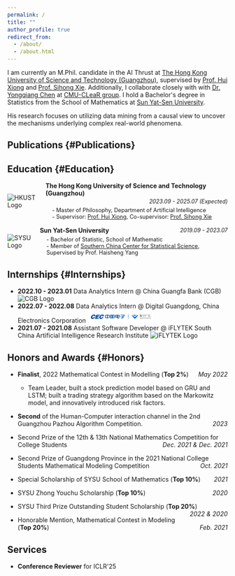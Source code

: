 ```yaml
---
permalink: /
title: ""
author_profile: true
redirect_from: 
  - /about/
  - /about.html
---
```


I am currently an M.Phil. candidate in the AI Thrust at [The Hong Kong University of Science and Technology (Guangzhou)](https://hkust-gz.edu.cn/academics/four-hubs/information-hub/artificial-intelligence), supervised by [Prof. Hui Xiong](https://scholar.google.com/citations?user=cVDF1tkAAAAJ&hl=zh-CN&oi=ao) and [Prof. Sihong Xie](https://sihongxie.github.io/). Additionally, I collaborate closely with with [Dr. Yongqiang Chen](https://lfhase.win/) at [CMU-CLeaR group](https://www.cmu.edu/dietrich/causality/). I hold a Bachelor's degree in Statistics from the School of Mathematics at [Sun Yat-Sen University](https://math.sysu.edu.cn/).

His research focuses on utilizing data mining from a causal view to uncover the mechanisms underlying complex real-world phenomena.

## Publications {#Publications}



## Education {#Education}

<!-- - 2023.09 - 2025.07 (Expected), **The Hong Kong University of Science and Technology (Guangzhou)**
  - Master of Philosophy, Department of Artificial Intelligence
  - Supervisor: [Prof. Hui Xiong](https://scholar.google.com/citations?user=cVDF1tkAAAAJ&hl=zh-CN&oi=ao) Co-supervisor: [Prof. Sihong Xie](https://sihongxie.github.io/)
- 2019.09 - 2023.07,  **Sun Yat-Sen University**
  - Bachelor of Statistic, School of Mathematic
  - Member of [Southern China Center for Statistical Science](https://math.sysu.edu.cn/scrcss/), Supervised by Prof. Haisheng Yang -->

<div style="display: flex; align-items: center; margin-bottom: 15px;">
    <img src="https://picx.zhimg.com/v2-3ff8ac2b6127621626ff72476a1e14cc_xl.jpg?source=32738c0c&needBackground=1" alt="HKUST Logo" style="width: 80px; margin-right: 15px;">
    <div style="flex-grow: 1;">
        <strong style="font-size: 1em;">The Hong Kong University of Science and Technology (Guangzhou)</strong>
        <div style="display: flex; justify-content: flex-end; margin-top: 3px; font-size: 0.9em;">
            <em>2023.09 - 2025.07 (Expected)</em>
        </div>
        <ul style="list-style: none; padding-left: 0; margin: 0; margin-top: 5px; font-size: 0.9em;">
            <li style="margin-left: 15px;">- Master of Philosophy, Department of Artificial Intelligence</li>
            <li style="margin-left: 15px;">- Supervisor: <a href="https://scholar.google.com/citations?user=cVDF1tkAAAAJ&hl=zh-CN&oi=ao">Prof. Hui Xiong</a>, Co-supervisor: <a href="https://sihongxie.github.io/">Prof. Sihong Xie</a></li>
        </ul>
    </div>
</div>

<div style="display: flex; align-items: center; margin-bottom: 15px;">
    <img src="https://encrypted-tbn0.gstatic.com/images?q=tbn:ANd9GcQP6bqV-COWvD23BWI1mgc0cV-rqXTN06i-Wg&s" alt="SYSU Logo" style="width: 80px; margin-right: 15px;">
    <div style="flex-grow: 1;">
        <div style="display: flex; justify-content: space-between; align-items: center; font-size: 1em;">
            <strong>Sun Yat-Sen University</strong>
            <span style="margin-left: 20px; white-space: nowrap; font-size: 0.9em;"><em>2019.09 - 2023.07</em></span>
        </div>
        <ul style="list-style: none; padding-left: 0; margin: 0; margin-top: 5px; font-size: 0.9em;">
            <li style="margin-left: 15px;">- Bachelor of Statistic, School of Mathematic</li>
            <li style="margin-left: 15px;">- Member of <a href="https://math.sysu.edu.cn/scrcss/">Southern China Center for Statistical Science</a>, Supervised by Prof. Haisheng Yang</li>
        </ul>
    </div>
</div>



## Internships  {#Internships} 
- **2022.10 - 2023.01** Data Analytics Intern @ China Guangfa Bank (CGB) <img src="https://gd-hbimg.huaban.com/a8bfc3306d6daa7dc6b375d6669dc2ed5d7470d37694-gNjykG_fw658" alt="CGB Logo" width="75">
- **2022.07 - 2022.08** Data Analytics Intern @ Digital Guangdong, China Electronics Corporation <img src="../images/digital.png" alt="Digital Guangdong Logo" width="150">
- **2021.07 - 2021.08** Assistant Software Developer @ iFLYTEK South China Artificial Intelligence Research Institute <img src="https://gd-hbimg.huaban.com/3d0f1a25fb260a9b2a00abe6660293e4e37ec8b728bc7-59wvt2_fw658" alt="iFLYTEK Logo" width="80">


##  Honors and Awards {#Honors}

- **Finalist**, 2022 Mathematical Contest in Modelling (**Top 2%**)  <span style="float: right;">*May 2022*</span>
  - Team Leader, built a stock prediction model based on GRU and LSTM; built a trading strategy algorithm based on the Markowitz model, and innovatively introduced risk factors.  
  

- **Second** of the Human-Computer interaction channel in the 2nd Guangzhou Pazhou Algorithm Competition.   <span style="float: right;">*2023*</span>

- Second Prize of the 12th & 13th National Mathematics Competition for College Students  <span style="float: right;">*Dec. 2021 & Dec. 2021*</span>

- Second Prize of Guangdong Province in the 2021 National College Students Mathematical Modeling Competition   <span style="float: right;">*Oct. 2021*</span>

- Special Scholarship of SYSU School of Mathematics (**Top 10%**)   <span style="float: right;">*2021*</span>

- SYSU Zhong Youchu Scholarship (**Top 10%**)   <span style="float: right;">*2020*</span>

- SYSU Third Prize Outstanding Student Scholarship (**Top 20%**)   <span style="float: right;">*2022 & 2020*</span>

- Honorable Mention, Mathematical Contest in Modeling  (**Top 20%**)   <span style="float: right;">*Feb. 2021*</span>

## Services 
- **Conference Reviewer** for ICLR'25